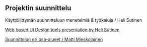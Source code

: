 ## Projektin suunnittelu

Käyttöliittymän suunnitteluun menetelmiä & työkaluja / Heli Sutinen

[Web based UI Design tools presentation by Heli Sutinen](https://www.dropbox.com/s/po4wp8zjez3ypdb/ui_suunn_tyokalut_sutinen.pdf?dl=0)

[Suunnittelun eri osa-alueet / Matti Mieskolainen](https://www.dropbox.com/s/b6ga23ggw5m6hin/IIZP2010_ProjektinSuunnittelu.pptx?dl=0)